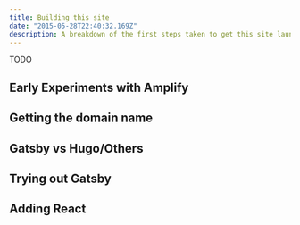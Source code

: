```yaml
---
title: Building this site
date: "2015-05-28T22:40:32.169Z"
description: A breakdown of the first steps taken to get this site launched. Using GatsbyJS, AWS Amplify, and Route53.
---
```


TODO

## Early Experiments with Amplify

## Getting the domain name

## Gatsby vs Hugo/Others

## Trying out Gatsby

## Adding React
